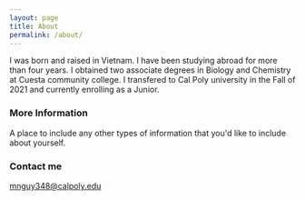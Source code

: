 ```yaml
---
layout: page
title: About
permalink: /about/
---
```

I was born and raised in Vietnam.  I have been studying abroad for more than four years.  I obtained two associate degrees in Biology and Chemistry at Cuesta community college.  I transfered to Cal Poly university in the Fall of 2021 and currently enrolling as a Junior.  


### More Information

A place to include any other types of information that you'd like to include about yourself.

### Contact me

[mnguy348@calpoly.edu](mnguy348@calpoly.edu)
